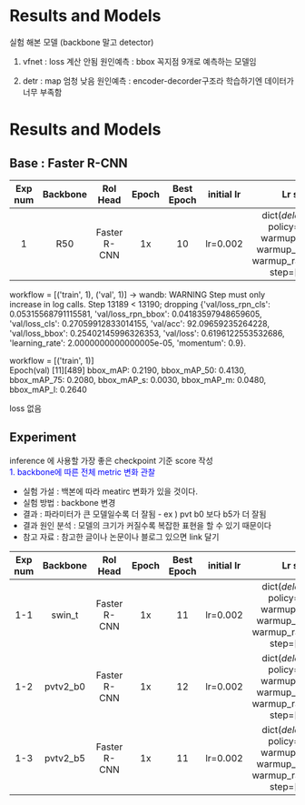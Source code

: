 # Results and Models
실험 해본 모델 (backbone 말고 detector)
1. vfnet : loss 계산 안됨 
원인예측 : bbox 꼭지점 9개로 예측하는 모델임

2. detr : map 엄청 낮음
원인예측 : encoder-decorder구조라 학습하기엔 데이터가 너무 부족함

# Results and Models
## Base : Faster R-CNN
| Exp num | Backbone  | RoI Head   | Epoch |Best Epoch |initial lr |Lr schd | Optimizer | Image size| val/bbox_mAP| val/bbox_mAP_50 |  val/bbox_mAP_75 | val/bbox_mAP_s | val/bbox_mAP_m | val/bbox_mAP_l |val/loss_rpn_cls | val/loss_rpn_bbox | val/loss_cls | val/acc |val/loss_bbox | val/loss |
|:-------:|:---------:|:-------:|:-------:|:-------:|:-------:|:--------:|:--------:|:--------------:|:-------:|:--------:|:--------:|:--------:|:--------:|:--------:|:---------------:|:--------------:|:--------------:|:---------------:|:------------:|:----------:|
| 1      | R50 | Faster R-CNN      | 1x  |10 |lr=0.002   |dict(_delete_=True, policy="step", warmup="linear", warmup_iters=500, warmup_ratio=0.001, step=[8, 11])|dict(_delete_=True, type="SGD", lr=0.002, momentum=0.9, weight_decay=0.0001) | 1024x1024   |0.231   | 0.4240    | 0.225  | 0.000  |  0.046  |  0.281  | 37.4 | 0.0524 |0.0421 | 0.2682  |92.1514|  0.2525| 0.6152|

workflow = [('train', 1), ('val', 1)]
-> wandb: WARNING Step must only increase in log calls.  Step 13189 < 13190; dropping {'val/loss_rpn_cls': 0.05315568791115581, 'val/loss_rpn_bbox': 0.04183597948659605, 'val/loss_cls': 0.27059912833014155, 'val/acc': 92.09659235264228, 'val/loss_bbox': 0.25402145996326353, 'val/loss': 0.6196122553532686, 'learning_rate': 2.0000000000000005e-05, 'momentum': 0.9}.

workflow = [('train', 1)]  
Epoch(val) [11][489] bbox_mAP: 0.2190, bbox_mAP_50: 0.4130, bbox_mAP_75: 0.2080, bbox_mAP_s: 0.0030, bbox_mAP_m: 0.0480, bbox_mAP_l: 0.2640

loss 없음


## Experiment
inference 에 사용할 가장 좋은 checkpoint 기준 score 작성  
<span style="color:blue">1. backbone에 따른 전체 metric 변화 관찰</span>  
- 실험 가설 : 백본에 따라 meatirc 변화가 있을 것이다. 
- 실험 방법 : backbone 변경
- 결과 : 파라미터가 큰 모델일수록 더 잘됨 - ex ) pvt b0 보다 b5가 더 잘됨
- 결과 원인 분석 : 모델의 크기가 커질수록 복잡한 표현을 할 수 있기 때문이다
- 참고 자료 : 참고한 글이나 논문이나 블로그 있으면 link 달기

| Exp num | Backbone  | RoI Head   | Epoch |Best Epoch |initial lr |Lr schd | Optimizer | Image size| val/bbox_mAP| val/bbox_mAP_50 |  val/bbox_mAP_75 | val/bbox_mAP_s | val/bbox_mAP_m | val/bbox_mAP_l |
|:-------:|:---------:|:-------:|:-------:|:-------:|:-------:|:--------:|:--------:|:--------------:|:-------:|:--------:|:--------:|:--------:|:--------:|:--------:|
| 1-1      | swin_t | Faster R-CNN      | 1x  |11 |lr=0.002   |dict(_delete_=True, policy="step", warmup="linear", warmup_iters=500, warmup_ratio=0.001, step=[8, 11])|dict(_delete_=True, type="SGD", lr=0.002, momentum=0.9, weight_decay=0.0001) | 1024x1024   |0.2110   |0.4190   | 0.1920  | 0.0040 | 0.0430 | 0.2520  |
| 1-2      | pvtv2_b0 | Faster R-CNN      | 1x  |12 |lr=0.002   |dict(_delete_=True, policy="step", warmup="linear", warmup_iters=500, warmup_ratio=0.001, step=[8, 11])|dict(_delete_=True, type="SGD", lr=0.002, momentum=0.9, weight_decay=0.0001) | 1024x1024   |0.164  |0.337  | 0.145  |0.000 | 0.031 |0.197  |
| 1-3      | pvtv2_b5 | Faster R-CNN      | 1x  |11 |lr=0.002   |dict(_delete_=True, policy="step", warmup="linear", warmup_iters=500, warmup_ratio=0.001, step=[8, 11])|dict(_delete_=True, type="SGD", lr=0.002, momentum=0.9, weight_decay=0.0001) | 1024x1024   |0.345 |0.565 |  0.365 |0.011 | 0.080  | 0.409 |
